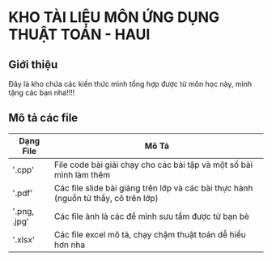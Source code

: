 # KHO TÀI LIỆU MÔN ỨNG DỤNG THUẬT TOÁN - HAUI

## Giới thiệu
Đây là kho chứa các kiến thức mình tổng hợp được từ môn học này, mình tặng các bạn nha!!!!

## Mô tả các file
| Dạng File       | Mô Tả                                                                              |
|-----------------|---------------------------------------------                                       |
| '.cpp'          | File code bài giải chạy cho các bài tập và một số bài mình làm thêm                |
| '.pdf'          | Các file slide bài giảng trên lớp và các bài thực hành (nguồn từ thầy, cô trên lớp)|
| '.png, .jpg'    | Các file ảnh là các đề mình sưu tầm được từ bạn bè                                 |
| '.xlsx'         | Các file excel mô tả, chạy chậm thuật toán dễ hiểu hơn nha                         |
